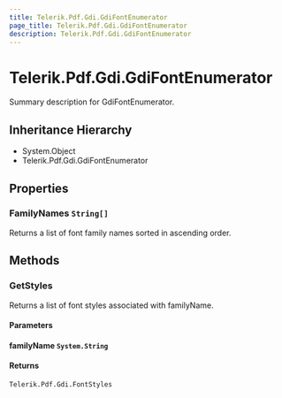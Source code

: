 ```yaml
---
title: Telerik.Pdf.Gdi.GdiFontEnumerator
page_title: Telerik.Pdf.Gdi.GdiFontEnumerator
description: Telerik.Pdf.Gdi.GdiFontEnumerator
---
```


# Telerik.Pdf.Gdi.GdiFontEnumerator

Summary description for GdiFontEnumerator.

## Inheritance Hierarchy

* System.Object
* Telerik.Pdf.Gdi.GdiFontEnumerator

## Properties

###  FamilyNames `String[]`

Returns a list of font family names sorted in ascending order.

## Methods

###  GetStyles

Returns a list of font styles associated with familyName.

#### Parameters

#### familyName `System.String`

#### Returns

`Telerik.Pdf.Gdi.FontStyles` 

